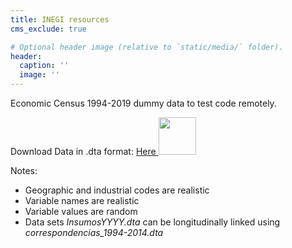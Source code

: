 ```yaml
---
title: INEGI resources
cms_exclude: true

# Optional header image (relative to `static/media/` folder).
header:
  caption: ''
  image: ''
---
```


Economic Census 1994-2019 dummy data to test code remotely.

<p> Download Data in .dta format:  <a href="https://www.dropbox.com/scl/fo/q0vdlc3mwqmezqu914a3f/h?rlkey=otkg2odesc3xhl19n6xa0k6ro&dl=0"> Here <img style='display:inline;' src='https://upload.wikimedia.org/wikipedia/commons/f/f5/Stata_2015_logo.gif' width="60" height="60" /> </a> </p>

Notes:
- Geographic and industrial codes are realistic
- Variable names are realistic
- Variable values are random
- Data sets *InsumosYYYY.dta* can be longitudinally linked using *correspondencias_1994-2014.dta*
